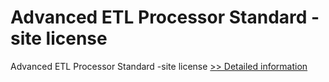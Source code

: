 # Advanced ETL Processor Standard -site license
Advanced ETL Processor Standard -site license
[>> Detailed information](https://secure.shareit.com/shareit/product.html?productid=300294203&affiliateid=200057808)
